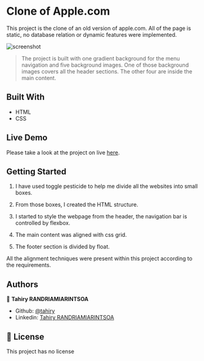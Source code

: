 # Clone of Apple.com

This project is the clone of an old version of apple.com. All of the page is static, no database relation or dynamic features were implemented. 

![screenshot](https://user-images.githubusercontent.com/47100064/92409515-900e8a00-f149-11ea-9dad-30812b0867cc.png)

> The project is built with one gradient background for the menu navigation and five background images. One of those background images covers all the header sections. The other four are inside the main content.


## Built With

- HTML
- CSS

## Live Demo

Please take a look at the project on live [here](https://raw.githack.com/tahiry-dev/clone-old-apple/master/index.html).

## Getting Started

1. I have used toggle pesticide to help me divide all the websites into small boxes.

2. From those boxes, I created the HTML structure.

3. I started to style the webpage from the header, the navigation bar is controlled by flexbox.

4. The main content was aligned with css grid.

5. The footer section is divided by float.

All the alignment techniques were present within this project according to the requirements.

## Authors

👤 **Tahiry RANDRIAMIARINTSOA**

- Github: [@tahiry](https://github.com/tahiry-dev)
- Linkedin: [Tahiry RANDRIAMIARINTSOA](https://www.linkedin.com/in/tahiry-randriamiarintsoa-2276831b1/)

## 📝 License

This project has no license
